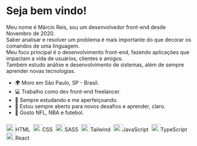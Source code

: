 Seja bem vindo!
==========================



Meu nome é Márcio Reis, sou um desenvolvedor front-end desde Novembro de 2020.<br>
Saber analisar e resolver um problema é mais importante do que decorar os comandos de uma linguagem.<br>
Meu foco principal é o desenvolvimento front-end, fazendo aplicações que impactam a vida de usuários, clientes e amigos.<br>
Também estudo análise e desenvolvimento de sistemas, além de sempre aprender novas tecnologias.

* 🌍  Moro em São Paulo, SP - Brasil.
* 💻  Trabalho como dev front-end freelancer.
* 🧠  Sempre estudando e me aperfeiçoando.
* 🤝  Estou sempre aberto para novos desafios e aprender, claro.
* 🏅  Gosto NFL, NBA e futebol.

### 
<span><img src="https://cdn.jsdelivr.net/gh/devicons/devicon/icons/html5/html5-original.svg" height="20" width="25" />HTML</span>&nbsp;
<span><img src="https://cdn.jsdelivr.net/gh/devicons/devicon/icons/css3/css3-original.svg" height="20" width="25" />CSS</span>&nbsp; 
<span><img src="https://cdn.jsdelivr.net/gh/devicons/devicon/icons/sass/sass-original.svg" height="20" width="25" />SASS</span>&nbsp;
<span><img src="https://cdn.jsdelivr.net/gh/devicons/devicon/icons/tailwindcss/tailwindcss-plain.svg" height="20" width="25" />Tailwind</span>&nbsp;
<span><img src="https://cdn.jsdelivr.net/gh/devicons/devicon/icons/javascript/javascript-original.svg" height="20" width="25" />JavaScript</span>&nbsp;
<span><img src="https://cdn.jsdelivr.net/gh/devicons/devicon/icons/typescript/typescript-original.svg" height="20" width="25" />TypeScript</span>&nbsp;
<span><img src="https://cdn.jsdelivr.net/gh/devicons/devicon/icons/react/react-original.svg" height="20" width="25" />React</span>







                



